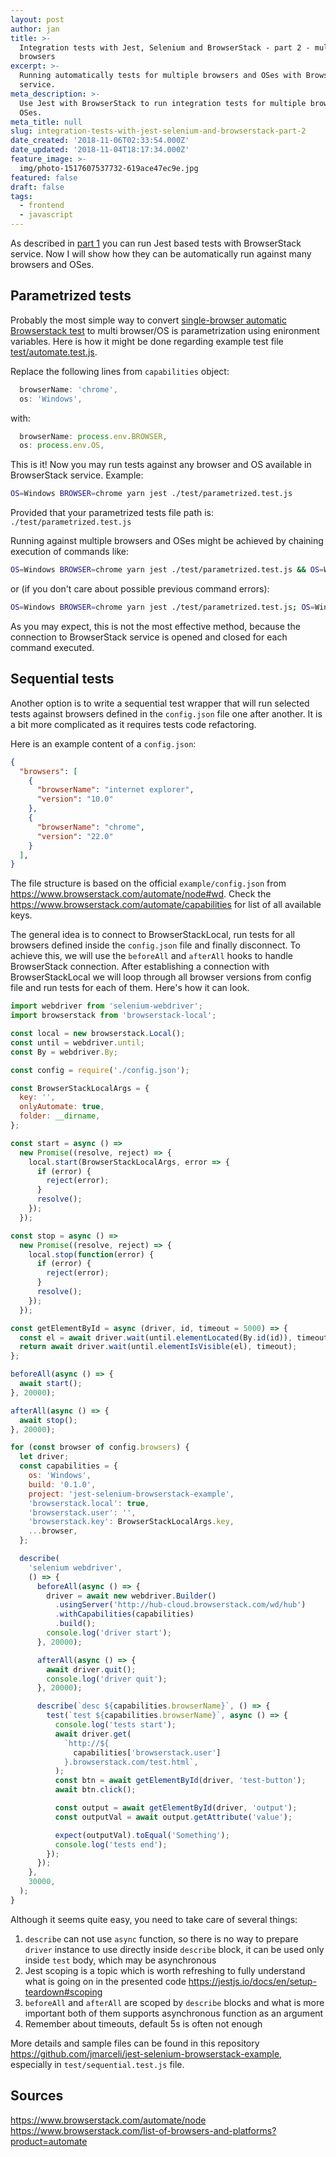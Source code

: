 ```yaml
---
layout: post
author: jan
title: >-
  Integration tests with Jest, Selenium and BrowserStack - part 2 - multiple
  browsers
excerpt: >-
  Running automatically tests for multiple browsers and OSes with BrowserStack
  service.
meta_description: >-
  Use Jest with BrowserStack to run integration tests for multiple browsers and
  OSes.
meta_title: null
slug: integration-tests-with-jest-selenium-and-browserstack-part-2
date_created: '2018-11-06T02:33:54.000Z'
date_updated: '2018-11-04T18:17:34.000Z'
feature_image: >-
  img/photo-1517607537732-619ace47ec9e.jpg
featured: false
draft: false
tags:
  - frontend
  - javascript
---
```

As described in [part 1](https://www.grzegorowski.com/integration-tests-with-jest-selenium-and-browserstack/) you can run Jest based tests with BrowserStack service. Now I will show how they can be automatically run against many browsers and OSes.

## Parametrized tests

Probably the most simple way to convert [single-browser automatic Browserstack test](https://github.com/jmarceli/jest-selenium-browserstack-example/blob/master/test/automate.test.js) to multi browser/OS is parametrization using enironment variables. Here is how it might be done regarding example test file [test/automate.test.js](https://github.com/jmarceli/jest-selenium-browserstack-example/blob/master/test/automate.test.js).

Replace the following lines from `capabilities` object:

```javascript
  browserName: 'chrome',
  os: 'Windows',
```

with:

```javascript
  browserName: process.env.BROWSER,
  os: process.env.OS,
```

This is it! Now you may run tests against any browser and OS available in BrowserStack service.
Example:

```bash
OS=Windows BROWSER=chrome yarn jest ./test/parametrized.test.js
```

Provided that your parametrized tests file path is: `./test/parametrized.test.js`

Running against multiple browsers and OSes might be achieved by chaining execution of commands like:

```bash
OS=Windows BROWSER=chrome yarn jest ./test/parametrized.test.js && OS=Windows BROWSER=firefox yarn jest ./test/parametrized.test.js
```

or (if you don't care about possible previous command errors):

```bash
OS=Windows BROWSER=chrome yarn jest ./test/parametrized.test.js; OS=Windows BROWSER=firefox yarn jest ./test/parametrized.test.js
```

As you may expect, this is not the most effective method, because the connection to BrowserStack service is opened and closed for each command executed.

## Sequential tests

Another option is to write a sequential test wrapper that will run selected tests against browsers defined in the `config.json` file one after another. It is a bit more complicated as it requires tests code refactoring.

Here is an example content of a `config.json`:

```json
{
  "browsers": [
    {
      "browserName": "internet explorer",
      "version": "10.0"
    },
    {
      "browserName": "chrome",
      "version": "22.0"
    }
  ],
}
```

The file structure is based on the official `example/config.json` from https://www.browserstack.com/automate/node#wd. Check the https://www.browserstack.com/automate/capabilities for list of all available keys.

The general idea is to connect to BrowserStackLocal, run tests for all browsers defined inside the `config.json` file and finally disconnect. To achieve this, we will use the `beforeAll` and `afterAll` hooks to handle BrowserStack connection. After establishing a connection with BrowserStackLocal we will loop through all browser versions from config file and run tests for each of them. Here's how it can look.

```javascript
import webdriver from 'selenium-webdriver';
import browserstack from 'browserstack-local';

const local = new browserstack.Local();
const until = webdriver.until;
const By = webdriver.By;

const config = require('./config.json');

const BrowserStackLocalArgs = {
  key: '',
  onlyAutomate: true,
  folder: __dirname,
};

const start = async () =>
  new Promise((resolve, reject) => {
    local.start(BrowserStackLocalArgs, error => {
      if (error) {
        reject(error);
      }
      resolve();
    });
  });

const stop = async () =>
  new Promise((resolve, reject) => {
    local.stop(function(error) {
      if (error) {
        reject(error);
      }
      resolve();
    });
  });

const getElementById = async (driver, id, timeout = 5000) => {
  const el = await driver.wait(until.elementLocated(By.id(id)), timeout);
  return await driver.wait(until.elementIsVisible(el), timeout);
};

beforeAll(async () => {
  await start();
}, 20000);

afterAll(async () => {
  await stop();
}, 20000);

for (const browser of config.browsers) {
  let driver;
  const capabilities = {
    os: 'Windows',
    build: '0.1.0',
    project: 'jest-selenium-browserstack-example',
    'browserstack.local': true,
    'browserstack.user': '',
    'browserstack.key': BrowserStackLocalArgs.key,
    ...browser,
  };

  describe(
    'selenium webdriver',
    () => {
      beforeAll(async () => {
        driver = await new webdriver.Builder()
          .usingServer('http://hub-cloud.browserstack.com/wd/hub')
          .withCapabilities(capabilities)
          .build();
        console.log('driver start');
      }, 20000);

      afterAll(async () => {
        await driver.quit();
        console.log('driver quit');
      }, 20000);

      describe(`desc ${capabilities.browserName}`, () => {
        test(`test ${capabilities.browserName}`, async () => {
          console.log('tests start');
          await driver.get(
            `http://${
              capabilities['browserstack.user']
            }.browserstack.com/test.html`,
          );
          const btn = await getElementById(driver, 'test-button');
          await btn.click();

          const output = await getElementById(driver, 'output');
          const outputVal = await output.getAttribute('value');

          expect(outputVal).toEqual('Something');
          console.log('tests end');
        });
      });
    },
    30000,
  );
}
```

Although it seems quite easy, you need to take care of several things:

1. `describe` can not use `async` function, so there is no way to prepare `driver` instance to use directly inside `describe` block, it can be used only inside `test` body, which may be asynchronous
2. Jest scoping is a topic which is worth refreshing to fully understand what is going on in the presented code https://jestjs.io/docs/en/setup-teardown#scoping
3. `beforeAll` and `afterAll` are scoped by `describe` blocks and what is more important both of them supports asynchronous function as an argument
4. Remember about timeouts, default 5s is often not enough

More details and sample files can be found in this repository https://github.com/jmarceli/jest-selenium-browserstack-example, especially in `test/sequential.test.js` file.

## Sources

https://www.browserstack.com/automate/node
https://www.browserstack.com/list-of-browsers-and-platforms?product=automate
